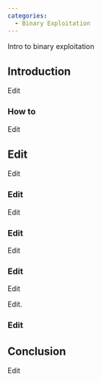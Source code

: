```yaml
---
categories:
  - Binary Exploitation
---
```


Intro to binary exploitation

## Introduction

Edit

### How to

Edit

## Edit

Edit

### Edit

Edit

### Edit

Edit

### Edit

Edit

Edit.

### Edit


## Conclusion

Edit